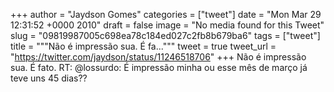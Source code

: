 
+++
author = "Jaydson Gomes"
categories = ["tweet"]
date = "Mon Mar 29 12:31:52 +0000 2010"
draft = false
image = "No media found for this Tweet"
slug = "09819987005c698ea78c184ed027c2fb8b679ba6"
tags = ["tweet"]
title = """Não é impressão sua. É fa..."""
tweet = true
tweet_url = "https://twitter.com/jaydson/status/11246518706"
+++
Não é impressão sua. É fato. RT: @lossurdo: É impressão minha ou esse mês de março já teve uns 45 dias??
